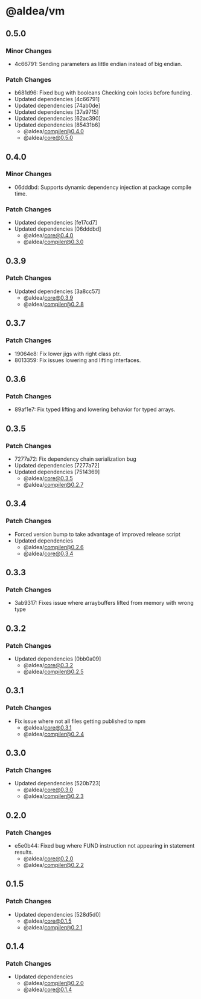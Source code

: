 # @aldea/vm

## 0.5.0

### Minor Changes

- 4c66791: Sending parameters as little endian instead of big endian.

### Patch Changes

- b681d96: Fixed bug with booleans
  Checking coin locks before funding.
- Updated dependencies [4c66791]
- Updated dependencies [74ab0de]
- Updated dependencies [37a9715]
- Updated dependencies [62ac390]
- Updated dependencies [85431b6]
  - @aldea/compiler@0.4.0
  - @aldea/core@0.5.0

## 0.4.0

### Minor Changes

- 06dddbd: Supports dynamic dependency injection at package compile time.

### Patch Changes

- Updated dependencies [fe17cd7]
- Updated dependencies [06dddbd]
  - @aldea/core@0.4.0
  - @aldea/compiler@0.3.0

## 0.3.9

### Patch Changes

- Updated dependencies [3a8cc57]
  - @aldea/core@0.3.9
  - @aldea/compiler@0.2.8

## 0.3.7

### Patch Changes

- 19064e8: Fix lower jigs with right class ptr.
- 8013359: Fix issues lowering and lifting interfaces.

## 0.3.6

### Patch Changes

- 89af1e7: Fix typed lifting and lowering behavior for typed arrays.

## 0.3.5

### Patch Changes

- 7277a72: Fix dependency chain serialization bug
- Updated dependencies [7277a72]
- Updated dependencies [7514369]
  - @aldea/core@0.3.5
  - @aldea/compiler@0.2.7

## 0.3.4

### Patch Changes

- Forced version bump to take advantage of improved release script
- Updated dependencies
  - @aldea/compiler@0.2.6
  - @aldea/core@0.3.4

## 0.3.3

### Patch Changes

- 3ab9317: Fixes issue where arraybuffers lifted from memory with wrong type

## 0.3.2

### Patch Changes

- Updated dependencies [0bb0a09]
  - @aldea/core@0.3.2
  - @aldea/compiler@0.2.5

## 0.3.1

### Patch Changes

- Fix issue where not all files getting published to npm
  - @aldea/core@0.3.1
  - @aldea/compiler@0.2.4

## 0.3.0

### Patch Changes

- Updated dependencies [520b723]
  - @aldea/core@0.3.0
  - @aldea/compiler@0.2.3

## 0.2.0

### Patch Changes

- e5e0b44: Fixed bug where FUND instruction not appearing in statement results.
  - @aldea/core@0.2.0
  - @aldea/compiler@0.2.2

## 0.1.5

### Patch Changes

- Updated dependencies [528d5d0]
  - @aldea/core@0.1.5
  - @aldea/compiler@0.2.1

## 0.1.4

### Patch Changes

- Updated dependencies
  - @aldea/compiler@0.2.0
  - @aldea/core@0.1.4
